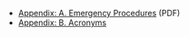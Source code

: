 -   [Appendix: A. Emergency Procedures](https://www.faa.gov/sites/faa.gov/files/regulations_policies/handbooks_manuals/aviation/instrument_procedures_handbook/FAA-H-8083-16B_Appendix_A.pdf) (PDF)
-   [Appendix: B. Acronyms](https://www.faa.gov/sites/faa.gov/files/regulations_policies/handbooks_manuals/aviation/instrument_procedures_handbook/FAA-H-8083-16B_Appendix_B.pdf)